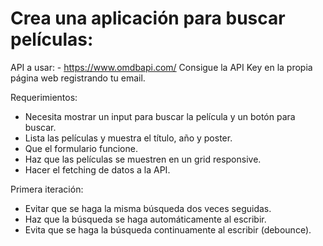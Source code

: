 # Crea una aplicación para buscar películas:

API a usar: - https://www.omdbapi.com/ 
Consigue la API Key en la propia página web registrando tu email.

Requerimientos:
- Necesita mostrar un input para buscar la película y un botón para buscar.
- Lista las películas y muestra el título, año y poster.
- Que el formulario funcione.
- Haz que las películas se muestren en un grid responsive.
- Hacer el fetching de datos a la API.

Primera iteración:
- Evitar que se haga la misma búsqueda dos veces seguidas.
- Haz que la búsqueda se haga automáticamente al escribir.
- Evita que se haga la búsqueda continuamente al escribir (debounce).
